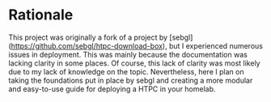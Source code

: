 # Rationale
This project was originally a fork of a project by [sebgl] (https://github.com/sebgl/htpc-download-box), but I experienced numerous issues in deployment. This was mainly because the documentation was lacking clarity in some places. Of course, this lack of clarity was most likely due to my lack of knowledge on the topic. Nevertheless, here I plan on taking the foundations put in place by sebgl and creating a more modular and easy-to-use guide for deploying a HTPC in your homelab. 

